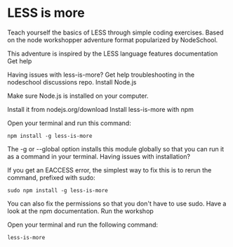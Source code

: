 # LESS is more

Teach yourself the basics of LESS through simple coding exercises. Based on the node workshopper adventure format popularized by NodeSchool.

This adventure is inspired by the LESS language features documentation
Get help

Having issues with less-is-more? Get help troubleshooting in the nodeschool discussions repo.
Install Node.js

Make sure Node.js is installed on your computer.

Install it from nodejs.org/download
Install less-is-more with npm

Open your terminal and run this command:

`npm install -g less-is-more`

The -g or --global option installs this module globally so that you can run it as a command in your terminal.
Having issues with installation?

If you get an EACCESS error, the simplest way to fix this is to rerun the command, prefixed with sudo:

`sudo npm install -g less-is-more`

You can also fix the permissions so that you don't have to use sudo. Have a look at the npm documentation.
Run the workshop

Open your terminal and run the following command:

`less-is-more`
